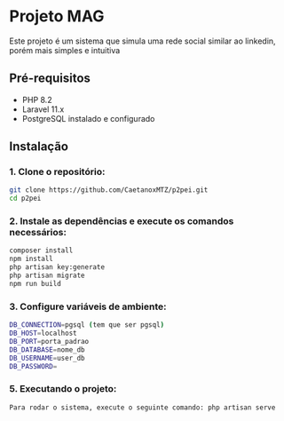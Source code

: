 # Projeto MAG

Este projeto é um sistema que simula uma rede social similar ao linkedin, porém mais simples e intuitiva

## Pré-requisitos

- PHP 8.2
- Laravel 11.x
- PostgreSQL instalado e configurado


## Instalação

### 1. Clone o repositório:

```bash
git clone https://github.com/CaetanoxMTZ/p2pei.git
cd p2pei
```


### 2. Instale as dependências e execute os comandos necessários:

```bash
composer install
npm install 
php artisan key:generate
php artisan migrate
npm run build
```


### 3. Configure variáveis de ambiente:

```bash
DB_CONNECTION=pgsql (tem que ser pgsql)
DB_HOST=localhost
DB_PORT=porta_padrao
DB_DATABASE=nome_db
DB_USERNAME=user_db
DB_PASSWORD=

```

### 5. Executando o projeto:

```bash
Para rodar o sistema, execute o seguinte comando: php artisan serve 
```